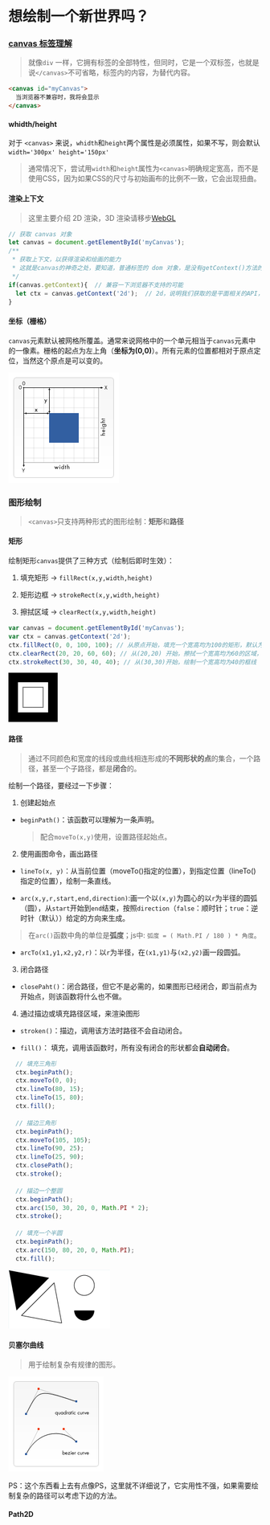 # 想绘制一个新世界吗？

### [canvas 标签理解](https://developer.mozilla.org/zh-CN/docs/Web/API/Canvas_API/Tutorial/Basic_usage)

> 就像`div` 一样，它拥有标签的全部特性，但同时，它是一个双标签，也就是说`</canvas>`不可省略，标签内的内容，为替代内容。

```html
<canvas id="myCanvas">
  当浏览器不兼容时，我将会显示
</canvas>
```

#### whidth/height

对于 `<canvas>` 来说，`whidth`和`height`两个属性是必须属性，如果不写，则会默认` width='300px' height='150px'`

> 通常情况下，尝试用`width`和`height`属性为`<canvas>`明确规定宽高，而不是使用CSS，因为如果CSS的尺寸与初始画布的比例不一致，它会出现扭曲。

#### 渲染上下文

> 这里主要介绍 2D 渲染，3D 渲染请移步[WebGL](./WebGL.md)

```js
// 获取 canvas 对象
let canvas = document.getElementById('myCanvas'); 
/**
 * 获取上下文，以获得渲染和绘画的能力
 * 这就是canvas的神奇之处，要知道，普通标签的 dom 对象，是没有getContext()方法的
 */ 
if(canvas.getContext){  // 兼容一下浏览器不支持的可能
  let ctx = canvas.getContext('2d');  // 2d，说明我们获取的是平面相关的API，不能写成2D
}
```

#### 坐标（栅格）

`canvas`元素默认被网格所覆盖。通常来说网格中的一个单元相当于`canvas`元素中的一像素。栅格的起点为左上角（**坐标为(0,0)**）。所有元素的位置都相对于原点定位，当然这个原点是可以变的。

![Canvas栅格](../Img/HTML/canvas_grid.png)


### 图形绘制

> `<canvas>`只支持两种形式的图形绘制：**矩形**和**路径**

#### 矩形

绘制矩形`canvas`提供了三种方式（绘制后即时生效）：

1. 填充矩形 -> `fillRect(x,y,width,height)`

2. 矩形边框 -> `strokeRect(x,y,width,height)`

3. 擦拭区域 -> `clearRect(x,y,width,height)`

```js
var canvas = document.getElementById('myCanvas');
var ctx = canvas.getContext('2d');
ctx.fillRect(0, 0, 100, 100); // 从原点开始，填充一个宽高均为100的矩形，默认为黑色
ctx.clearRect(20, 20, 60, 60); // 从(20,20) 开始，擦拭一个宽高均为60的区域，露出canvas的背景色
ctx.strokeRect(30, 30, 40, 40); // 从(30,30)开始，绘制一个宽高均为40的框线
```

![canvas绘制矩形](../Img/HTML/canvas_矩形.png)

#### 路径

> 通过不同颜色和宽度的线段或曲线相连形成的**不同形状的点**的集合，一个路径，甚至一个子路径，都是**闭合**的。

绘制一个路径，要经过一下步骤：

1. 创建起始点

  - `beginPath()`：该函数可以理解为一条声明。

    > 配合`moveTo(x,y)`使用，设置路径起始点。

2. 使用画图命令，画出路径

  - `lineTo(x, y)`：从当前位置（moveTo()指定的位置），到指定位置（lineTo()指定的位置），绘制一条直线。

  - `arc(x,y,r,start,end,direction)`:画一个以`(x,y)`为圆心的以`r`为半径的圆弧（圆），从`start`开始到`end`结束，按照`direction`（`false`：顺时针；`true`：逆时针（默认））给定的方向来生成。

  > 在`arc()`函数中角的单位是**弧度**；js中: `弧度 = ( Math.PI / 180 ) * 角度`。

  - `arcTo(x1,y1,x2,y2,r)`：以`r`为半径，在`(x1,y1)`与`(x2,y2)`画一段圆弧。
  

3. 闭合路径

  - `closePaht()`：闭合路径，但它不是必需的，如果图形已经闭合，即当前点为开始点，则该函数将什么也不做。

4. 通过描边或填充路径区域，来渲染图形

  - `stroken()`：描边，调用该方法时路径不会自动闭合。

  - `fill()`： 填充，调用该函数时，所有没有闭合的形状都会**自动闭合**。

```js
  // 填充三角形
  ctx.beginPath();
  ctx.moveTo(0, 0);
  ctx.lineTo(80, 15);
  ctx.lineTo(15, 80);
  ctx.fill();

  // 描边三角形
  ctx.beginPath();
  ctx.moveTo(105, 105);
  ctx.lineTo(90, 25);
  ctx.lineTo(25, 90);
  ctx.closePath();
  ctx.stroke();

  // 描边一个整圆
  ctx.beginPath();
  ctx.arc(150, 30, 20, 0, Math.PI * 2);
  ctx.stroke();

  // 填充一个半圆
  ctx.beginPath();
  ctx.arc(150, 80, 20, 0, Math.PI);
  ctx.fill();
```
![Canvas路径](../Img/HTML/canvas_路径.png)

#### 贝塞尔曲线

> 用于绘制复杂有规律的图形。

![Canvas_贝塞尔.png](../Img/HTML/Canvas_贝塞尔.png)

PS：这个东西看上去有点像PS，这里就不详细说了，它实用性不强，如果需要绘制复杂的路径可以考虑下边的方法。

#### Path2D 